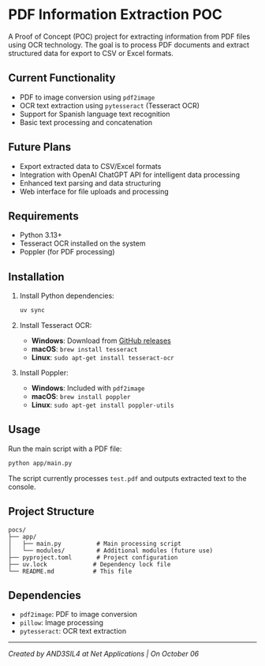 # PDF Information Extraction POC

A Proof of Concept (POC) project for extracting information from PDF files using OCR technology. The goal is to process PDF documents and extract structured data for export to CSV or Excel formats.

## Current Functionality

- PDF to image conversion using `pdf2image`
- OCR text extraction using `pytesseract` (Tesseract OCR)
- Support for Spanish language text recognition
- Basic text processing and concatenation

## Future Plans

- Export extracted data to CSV/Excel formats
- Integration with OpenAI ChatGPT API for intelligent data processing
- Enhanced text parsing and data structuring
- Web interface for file uploads and processing

## Requirements

- Python 3.13+
- Tesseract OCR installed on the system
- Poppler (for PDF processing)

## Installation

1. Install Python dependencies:

   ```bash
   uv sync
   ```

2. Install Tesseract OCR:

   - **Windows**: Download from [GitHub releases](https://github.com/UB-Mannheim/tesseract/wiki)
   - **macOS**: `brew install tesseract`
   - **Linux**: `sudo apt-get install tesseract-ocr`

3. Install Poppler:
   - **Windows**: Included with `pdf2image`
   - **macOS**: `brew install poppler`
   - **Linux**: `sudo apt-get install poppler-utils`

## Usage

Run the main script with a PDF file:

```bash
python app/main.py
```

The script currently processes `test.pdf` and outputs extracted text to the console.

## Project Structure

```
pocs/
├── app/
│   ├── main.py          # Main processing script
│   └── modules/         # Additional modules (future use)
├── pyproject.toml       # Project configuration
├── uv.lock             # Dependency lock file
└── README.md           # This file
```

## Dependencies

- `pdf2image`: PDF to image conversion
- `pillow`: Image processing
- `pytesseract`: OCR text extraction

---

_Created by AND3SIL4 at Net Applications | On October 06_
